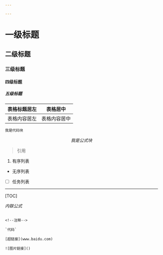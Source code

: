 ```yaml
---

---
```


# 一级标题

## 二级标题

### 三级标题

#### 四级标题

##### 五级标题

| 表格标题居左 |   表格居中   |
| :----------- | :----------: |
| 表格内容居左 | 表格内容居中 |

```java
我是代码块
```

$$
我是公式块
$$

> 引用
>
>

1. 有序列表



- 无序列表

- [ ] 任务列表

[引用链接]: www.baidu.com

[^注解]: 注解

------

[TOC]

$内联公式$

~~~~

<!--注释-->

`代码`

[超链接](www.baidu.com)

![图片链接]()


~~~~